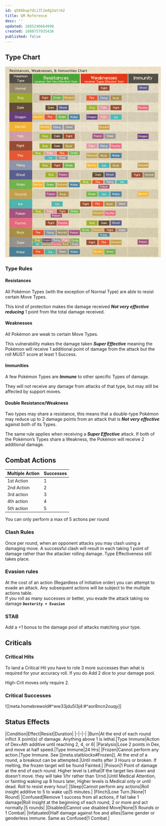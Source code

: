 ```yaml
---
id: q566bup7dii3l2edg3atrm2
title: GM Reference
desc: ''
updated: 1685246664998
created: 1680757935436
published: false
---
```


## Type Chart
![](typechart.png)

### Type Rules
#### Resistances
All Pokémon Types (with the exception of Normal
Type) are able to resist certain Move Types.

This kind of protection makes the damage
received _**Not very effective reducing**_ 1 point
from the total damage received.

#### Weaknesses
All Pokémon are weak to certain Move Types.

This vulnerability makes the damage taken
_**Super Effective**_ meaning the Pokémon will
receive 1 additional point of damage from the
attack but the roll MUST score at least 1 Success.

#### Immunities
A few Pokémon Types are _**Immune**_ to other
specific Types of damage.

They will not receive any damage from
attacks of that type, but may still be affected
by support moves.

#### Double Resistance/Weakness
Two types may share a resistance, this means
that a double-type Pokémon may reduce up
to 2 damage points from an attack that is _**Not
very effective**_ against both of its Types.

The same rule applies when receiving a
_**Super Effective**_ attack. If both of the Pokémon’s Types share a Weakness, the Pokémon
will receive 2 additional damage.

## Combat Actions
|Multiple Action|Successes|
|-|-|
|1st Action|1|
|2nd Action|2|
|3rd action|3|
|4th action|4|
|5th action|5|
You can only perform a max of 5 actions per round

### Clash Rules
Once per round, when an opponent attacks you may clash using a damaging move. A successful clash will result in each taking 1 point of damage rather than the attacker rolling damage. Type Effectiveness still takes place.

### Evasion rules
At the cost of an action (Regardless of Initiative order) you can attempt to evade an attack. Any subsequent actions will be subject to the multiple actions table.  
If you roll as many successes or better, you evade the attack taking no damage **`Dexterity + Evasion`**

### STAB
Add a +1 bonus to the damage pool of attacks matching your type.

## Criticals
### Critical Hits
To land a Critical Hit you have to role 3 more successes than what is required for your accuracy roll. If you do Add 2 dice to your damage pool.

High-Crit moves only require 2.

### Critical Successes
![[meta.homebrewold#^ww33jdu5l3j4:#^aor8ncn2ouqy]]

## Status Effects
|Condition|Effect|Resist|Duration|
|-|-|-|
|Burn|At the end of each round inflict X point(s) of damage. Anything above 1 is lethal.|Type Immune|Action of Dex+Ath additive until reaching 2, 4, or 6|
|Paralysis|Lose 2 points in Dex, and move at half speed.|Type Immune|24 Hrs|
|Frozen|Cannot perform any action.|Type Immune. See [[meta.statblocks#Frozen]]. At the end of a round, a breakout can be attempted.|Until melts after 3 Hours or broken. If melting, the frozen target will be found Fainted.|
|Poison|1 Point of damage at the end of each round. Higher level is Lethal|If the target lies down and doesn't move. they will take 1/hr rather than 1/rnd.|Until Medical Attention, or fainting waking up 8 hours later, Higher levels is Medical only or until dead. Roll to resist every hour|
|Sleep|Cannot perform any actions|Roll insight additive to 5 to wake up|5 minutes.|
|Flinch|Lose Turn.|None|1 Round|
|Confused|Remove 1 success from all actions, if fail take 1 damage|Roll insight at the beginning of each round, 2 or more and act normally.|5 rounds|
|Disabled|Cannot use disabled Move|None|5 Rounds or 1 Combat|
|Infatuated|Half damage against foe and allies|Same gender or genderless immune. Same as Confused|1 Combat.|